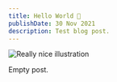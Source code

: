 ```yaml
---
title: Hello World 👋
publishDate: 30 Nov 2021
description: Test blog post.
---
```


![Really nice illustration](/assets/blog/nice-illustration.webp)

Empty post.
